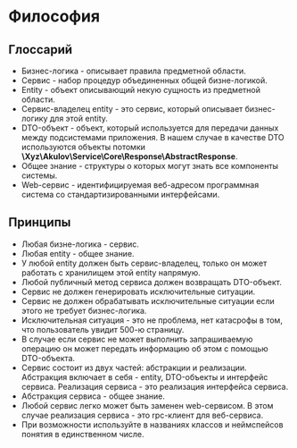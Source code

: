 # Философия

## Глоссарий

- Бизнес-логика - описывает правила предметной области.
- Сервис - набор процедур объединенных общей бизне-логикой.
- Entity - объект описывающий некую сущность из предметной области.
- Сервис-владелец entity - это сервис, который описывает бизнес-логику для этой entity.
- DTO-объект - объект, который используется для передачи данных между подсистемами приложения. В нашем случае в качестве DTO используются объекты потомки **\Xyz\Akulov\Service\Core\Response\AbstractResponse**.
- Общее знание - структуры о которых могут знать все компоненты системы.
- Web-сервис - идентифицируемая веб-адресом программная система со стандартизированными интерфейсами.

## Принципы

- Любая бизне-логика - сервис.
- Любая entity - общее знание.
- У любой entity должен быть сервис-владелец, только он может работать с хранилищем этой entity напрямую.
- Любой публичный метод сервиса должен возвращать DTO-объект.
- Сервис не должен генерировать исключительные ситуации.
- Сервис не должен обрабатывать исключительные ситуации если этого не требует бизнес-логика.
- Исключительная ситуация - это не проблема, нет катасрофы в том, что пользователь увидит 500-ю страницу.
- В случае если сервис не может выполнить запрашиваемую операцию он может передать информацию об этом с помощью DTO-объекта.
- Сервис состоит из двух частей: абстракции и реализации. Абстракция включает в себя - entity, DTO-объекты и интерфейс сервиса. Реализация сервиса - это реализация интерфейса сервиса.
- Абстракция сервиса - общее знание.
- Любой сервис легко может быть заменен web-сервисом. В этом случае реализация сервиса - это rpc-клиент для веб-сервиса. 
- При возможности используйте в названиях классов и неймспейсов понятия в единственном числе.
